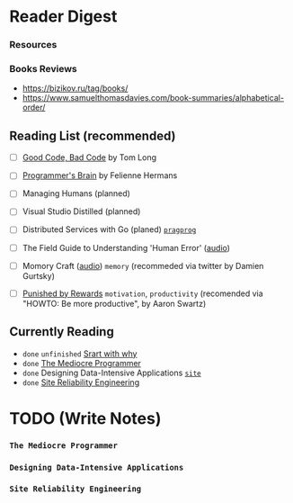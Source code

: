 # Reader Digest

### Resources

### Books Reviews 

* https://bizikov.ru/tag/books/
* https://www.samuelthomasdavies.com/book-summaries/alphabetical-order/

## Reading List (recommended)

* [ ] [Good Code, Bad Code](https://www.manning.com/books/good-code-bad-code)  by Tom Long
* [ ] [Programmer's Brain](https://www.manning.com/books/the-programmers-brain) by Felienne Hermans
* [ ] Managing Humans (planned)
* [ ] Visual Studio Distilled (planned)
* [ ] Distributed Services with Go (planed) [`pragprog`](https://pragprog.com/titles/tjgo/distributed-services-with-go/)
* [ ] The Field Guide to Understanding 'Human Error' ([audio](https://www.audible.com/pd/The-Field-Guide-to-Understanding-Human-Error-Audiobook/B07CY7NN16))
* [ ] Momory Craft ([audio](https://www.audible.com/pd/Memory-Craft-Audiobook/1528877411)) `memory` (recommeded via twitter by Damien Gurtsky)
* [ ] [Punished by Rewards](https://www.alfiekohn.org/punished-rewards/) `motivation`, `productivity` (recomended via "HOWTO: Be more productive", by Aaron Swartz)


## Currently Reading

* `done` `unfinished` [Srart with why](https://www.amazon.com/Start-with-Why-Simon-Sinek-audiobook/dp/B074VF6ZLM)
* `done` [The Mediocre Programmer](http://themediocreprogrammer.com/)
* `done` Designing Data-Intensive Applications [`site`](https://dataintensive.net/)
* `done` [Site Reliability Engineering](https://sre.google/sre-book/table-of-contents/)

# TODO (Write Notes)

### `The Mediocre Programmer`

### `Designing Data-Intensive Applications`

### `Site Reliability Engineering`